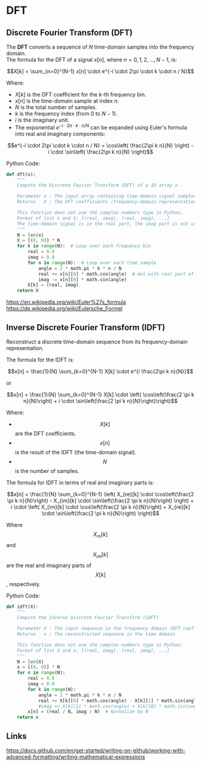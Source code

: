 # DFT


## Discrete Fourier Transform (DFT)

The **DFT** converts a sequence of $N$ time-domain samples into the frequency domain.  
The formula for the DFT of a signal $x[n]$, where $n = 0, 1, 2, \dots, N-1$, is:

```math
X[k] = \sum_{n=0}^{N-1} x[n] \cdot e^{-i \cdot 2\pi \cdot k \cdot n / N}
```

Where:
- $X[k]$ is the DFT coefficient for the $k$-th frequency bin.
- $x[n]$ is the time-domain sample at index $n$.
- $N$ is the total number of samples.
- $k$ is the frequency index (from 0 to $N-1$).
- $i$ is the imaginary unit.
- The exponential $e^{-i \cdot 2\pi \cdot k \cdot n / N}$ can be expanded using Euler's formula into real and imaginary components:
```math
e^{-i \cdot 2\pi \cdot k \cdot n / N} = \cos\left( \frac{2\pi k n}{N} \right) - i \cdot \sin\left( \frac{2\pi k n}{N} \right)
```

Python Code:

```python
def dft(x):
    """
    Compute the Discrete Fourier Transform (DFT) of a 1D array x.

    Parameter x : The input array containing time-domain signal samples.
    Returns   X : The DFT coefficients (frequency-domain representation).

    This function does not use the complex numbers type in Python.
    Format of list x and X: [(real, imag), (real, imag), ...]
    The time-domain signal is in the real part, the imag part is not used.
    """
    N = len(x)
    X = [(0, 0)] * N
    for k in range(N):  # Loop over each frequency bin
        real = 0.0
        imag = 0.0
        for n in range(N):  # Loop over each time sample
            angle = 2 * math.pi * k * n / N
            real += x[n][0] * math.cos(angle)  # mul with real part of x[n]
            imag -= x[n][0] * math.sin(angle)
        X[k] = (real, imag)
    return X
```

<https://en.wikipedia.org/wiki/Euler%27s_formula>  
<https://de.wikipedia.org/wiki/Eulersche_Formel>  


## Inverse Discrete Fourier Transform (IDFT)

Reconstruct a discrete time-domain sequence from its frequency-domain representation.

The formula for the IDFT is:

```math
x[n] = \frac{1}{N} \sum_{k=0}^{N-1} X[k] \cdot e^{i \frac{2\pi k n}{N}}
```
or
```math
x[n] = \frac{1}{N} \sum_{k=0}^{N-1} X[k] \cdot \left( \cos\left(\frac{2 \pi k n}{N}\right) + i \cdot \sin\left(\frac{2 \pi k n}{N}\right)\right)
```

Where:
- $$X[k]$$ are the DFT coefficients.
- $$x[n]$$ is the result of the IDFT (the time-domain signal).
- $$N$$ is the number of samples.


The formula for IDFT in terms of real and imaginary parts is:

```math
x[n] = \frac{1}{N} \sum_{k=0}^{N-1} \left( X_{re}[k] \cdot \cos\left(\frac{2 \pi k n}{N}\right) - X_{im}[k] \cdot \sin\left(\frac{2 \pi k n}{N}\right) \right) + i \cdot \left( X_{im}[k] \cdot \cos\left(\frac{2 \pi k n}{N}\right) + X_{re}[k] \cdot \sin\left(\frac{2 \pi k n}{N}\right) \right)
```

Where $$X_{re}[k]$$ and $$X_{im}[k]$$ are the real and imaginary parts of $$X[k]$$, respectively.

Python Code:

```python
def idft(X):
    """
    Compute the Inverse Discrete Fourier Transform (iDFT)

    Parameter X : The input sequence in the frequency domain (DFT coefficients).
    Returns   x : The reconstructed sequence in the time domain.

    This function does not use the complex numbers type in Python.
    Format of list X and x: [(real, imag), (real, imag), ...]
    """
    N = len(X)
    x = [(0, 0)] * N
    for n in range(N):
        real = 0.0
        imag = 0.0
        for k in range(N):
            angle = 2 * math.pi * k * n / N
            real += X[k][0] * math.cos(angle) - X[k][1] * math.sin(angle)
            #imag += X[k][1] * math.cos(angle) + X[k][0] * math.sin(angle)
        x[n] = (real / N, imag / N)  # Normalize by N
    return x
```

## Links

<https://docs.github.com/en/get-started/writing-on-github/working-with-advanced-formatting/writing-mathematical-expressions>

